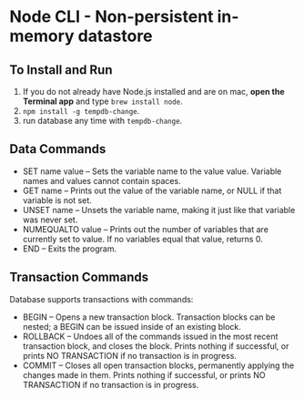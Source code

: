 Node CLI - Non-persistent in-memory datastore
===

To Install and Run
---

1. If you do not already have Node.js installed and are on mac, **open the Terminal app** and type `brew install node`.
2. `npm install -g tempdb-change`.
3. run database any time with `tempdb-change`.



Data Commands
---

- SET name value – Sets the variable name to the value value. Variable names and values cannot contain spaces.
- GET name – Prints out the value of the variable name, or NULL if that variable is not set.
- UNSET name – Unsets the variable name, making it just like that variable was never set.
- NUMEQUALTO value – Prints out the number of variables that are currently set to value. If no variables equal that value, returns 0.
- END – Exits the program.


Transaction Commands
---

Database supports transactions with commands:

- BEGIN – Opens a new transaction block. Transaction blocks can be nested; a BEGIN can be issued inside of an existing block.
- ROLLBACK – Undoes all of the commands issued in the most recent transaction block, and closes the block. Prints nothing if successful, or prints NO TRANSACTION if no transaction is in progress.
- COMMIT – Closes all open transaction blocks, permanently applying the changes made in them. Prints nothing if successful, or prints NO TRANSACTION if no transaction is in progress.

